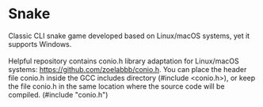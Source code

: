 # Snake
Classic CLI snake game developed based on Linux/macOS systems, yet it supports Windows. <br>
<br>
Helpful repository contains conio.h library adaptation for Linux/macOS systems: https://github.com/zoelabbb/conio.h. You can place the header file conio.h inside the GCC includes directory (#include <conio.h>), or keep the file conio.h in the same location where the source code will be compiled. (#include "conio.h") <br>
